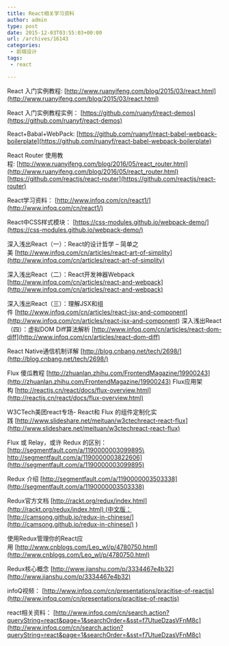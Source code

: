```yaml
---
title: React相关学习资料
author: admin
type: post
date: 2015-12-03T03:55:03+00:00
url: /archives/16143
categories:
 - 前端设计
tags:
 - react

---
```


React 入门实例教程: [http://www.ruanyifeng.com/blog/2015/03/react.html](http://www.ruanyifeng.com/blog/2015/03/react.html)

React 入门实例教程实例： [https://github.com/ruanyf/react-demos](https://github.com/ruanyf/react-demos)

React+Babal+WebPack: [https://github.com/ruanyf/react-babel-webpack-boilerplate](https://github.com/ruanyf/react-babel-webpack-boilerplate)

React Router 使用教程: [http://www.ruanyifeng.com/blog/2016/05/react_router.html](http://www.ruanyifeng.com/blog/2016/05/react_router.html) [https://github.com/reactjs/react-router](https://github.com/reactjs/react-router)

React学习资料： [http://www.infoq.com/cn/react1/](http://www.infoq.com/cn/react1/)

React中CSS样式模块： [https://css-modules.github.io/webpack-demo/](https://css-modules.github.io/webpack-demo/)

深入浅出React（一）：React的设计哲学 – 简单之美 [http://www.infoq.com/cn/articles/react-art-of-simplity](http://www.infoq.com/cn/articles/react-art-of-simplity)

深入浅出React（二）：React开发神器Webpack [http://www.infoq.com/cn/articles/react-and-webpack](http://www.infoq.com/cn/articles/react-and-webpack)

深入浅出React（三）：理解JSX和组件 [http://www.infoq.com/cn/articles/react-jsx-and-component](http://www.infoq.com/cn/articles/react-jsx-and-component)
深入浅出React（四）：虚拟DOM Diff算法解析 [http://www.infoq.com/cn/articles/react-dom-diff](http://www.infoq.com/cn/articles/react-dom-diff)

React Native通信机制详解 [http://blog.cnbang.net/tech/2698/](http://blog.cnbang.net/tech/2698/)

Flux 傻瓜教程 [http://zhuanlan.zhihu.com/FrontendMagazine/19900243](http://zhuanlan.zhihu.com/FrontendMagazine/19900243)
Flux应用架构 [http://reactjs.cn/react/docs/flux-overview.html](http://reactjs.cn/react/docs/flux-overview.html)

W3CTech美团react专场- React和 Flux 的组件定制化实践 [http://www.slideshare.net/meituan/w3ctechreact-react-flux](http://www.slideshare.net/meituan/w3ctechreact-react-flux)

Flux 或 Relay，或许 Redux 的区别：
[http://segmentfault.com/a/1190000003099895\
\
 http://segmentfault.com/a/1190000003822606](http://segmentfault.com/a/1190000003099895)

Redux 介绍 [http://segmentfault.com/a/1190000003503338](http://segmentfault.com/a/1190000003503338)

Redux官方文档 [http://rackt.org/redux/index.html](http://rackt.org/redux/index.html) (中文版： [http://camsong.github.io/redux-in-chinese/](http://camsong.github.io/redux-in-chinese/) )

使用Redux管理你的React应用 [http://www.cnblogs.com/Leo_wl/p/4780750.html](http://www.cnblogs.com/Leo_wl/p/4780750.html)

Redux核心概念 [http://www.jianshu.com/p/3334467e4b32](http://www.jianshu.com/p/3334467e4b32)

infoQ视频： [http://www.infoq.com/cn/presentations/pracitise-of-reactjs](http://www.infoq.com/cn/presentations/pracitise-of-reactjs)

react相关资料： [http://www.infoq.com/cn/search.action?queryString=react&page=1&searchOrder=&sst=f7UtueDzasVFnM8c](http://www.infoq.com/cn/search.action?queryString=react&page=1&searchOrder=&sst=f7UtueDzasVFnM8c)